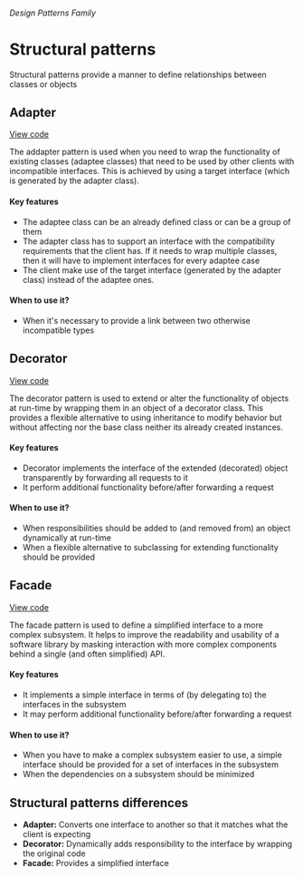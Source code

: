 ###### Design Patterns Family

# Structural patterns
Structural patterns provide a manner to define relationships between classes or objects

## Adapter
[View code](https://github.com/joseivansandoya/patterns-in-javascript/blob/master/design-patterns/structural/adapter.js)

The addapter pattern is used when you need to wrap the functionality of existing classes (adaptee classes) that need to be used by other clients with incompatible interfaces. This is achieved by using a target interface (which is generated by the adapter class).
#### Key features
- The adaptee class can be an already defined class or can be a group of them
- The adapter class has to support an interface with the compatibility requirements that the client has. If it needs to wrap multiple classes, then it will have to implement interfaces for every adaptee case
- The client make use of the target interface (generated by the adapter class) instead of the adaptee ones.
#### When to use it?
- When it's necessary to provide a link between two otherwise incompatible types


## Decorator
[View code](https://github.com/joseivansandoya/patterns-in-javascript/blob/master/design-patterns/structural/decorator.js)

The decorator pattern is used to extend or alter the functionality of objects at run-time by wrapping them in an object of a decorator class. This provides a flexible alternative to using inheritance to modify behavior but without affecting nor the base class neither its already created instances.
#### Key features
- Decorator implements the interface of the extended (decorated) object transparently by forwarding all requests to it
- It perform additional functionality before/after forwarding a request
#### When to use it?
- When responsibilities should be added to (and removed from) an object dynamically at run-time
- When a flexible alternative to subclassing for extending functionality should be provided


## Facade
[View code](https://github.com/joseivansandoya/patterns-in-javascript/blob/master/design-patterns/structural/facade.js)

The facade pattern is used to define a simplified interface to a more complex subsystem.
It helps to improve the readability and usability of a software library by masking interaction with more complex components behind a single (and often simplified) API.
#### Key features
- It implements a simple interface in terms of (by delegating to) the interfaces in the subsystem
- It may perform additional functionality before/after forwarding a request
#### When to use it?
- When you have to make a complex subsystem easier to use, a simple interface should be provided for a set of interfaces in the subsystem
- When the dependencies on a subsystem should be minimized



## Structural patterns differences
- **Adapter:** Converts one interface to another so that it matches what the client is expecting
- **Decorator:** Dynamically adds responsibility to the interface by wrapping the original code
- **Facade:** Provides a simplified interface
